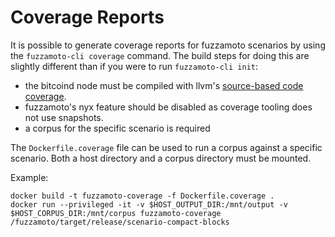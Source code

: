 # Coverage Reports

It is possible to generate coverage reports for fuzzamoto scenarios by using the
`fuzzamoto-cli coverage` command. The build steps for doing this are slightly
different than if you were to run `fuzzamoto-cli init`:
- the bitcoind node must be compiled with llvm's [source-based code coverage](https://clang.llvm.org/docs/SourceBasedCodeCoverage.html).
- fuzzamoto's nyx feature should be disabled as coverage tooling does not use snapshots.
- a corpus for the specific scenario is required

The `Dockerfile.coverage` file can be used to run a corpus against a specific scenario.
Both a host directory and a corpus directory must be mounted.

Example:

```
docker build -t fuzzamoto-coverage -f Dockerfile.coverage .
docker run --privileged -it -v $HOST_OUTPUT_DIR:/mnt/output -v $HOST_CORPUS_DIR:/mnt/corpus fuzzamoto-coverage /fuzzamoto/target/release/scenario-compact-blocks
```
